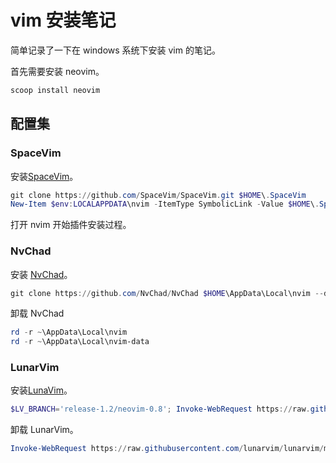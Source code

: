 # vim 安装笔记

简单记录了一下在 windows 系统下安装 vim 的笔记。

首先需要安装 neovim。

```powershell
scoop install neovim
```

## 配置集

### SpaceVim

安装[SpaceVim](https://spacevim.org/quick-start-guide/)。

```powershell
git clone https://github.com/SpaceVim/SpaceVim.git $HOME\.SpaceVim
New-Item $env:LOCALAPPDATA\nvim -ItemType SymbolicLink -Value $HOME\.SpaceVim
```

打开 nvim 开始插件安装过程。

### NvChad

安装 [NvChad](https://nvchad.com/quickstart/install)。

```powershell
git clone https://github.com/NvChad/NvChad $HOME\AppData\Local\nvim --depth 1 && nvim
```

卸载 NvChad

```powershell
rd -r ~\AppData\Local\nvim
rd -r ~\AppData\Local\nvim-data
```

### LunarVim

安装[LunaVim](https://www.lunarvim.org/docs/installation)。

```powershell
$LV_BRANCH='release-1.2/neovim-0.8'; Invoke-WebRequest https://raw.githubusercontent.com/LunarVim/LunarVim/master/utils/installer/install.ps1 -UseBasicParsing | Invoke-Expression
```

卸载 LunarVim。

```powershell
Invoke-WebRequest https://raw.githubusercontent.com/lunarvim/lunarvim/master/utils/installer/uninstall.ps1 -UseBasicParsing | Invoke-Expression
```
